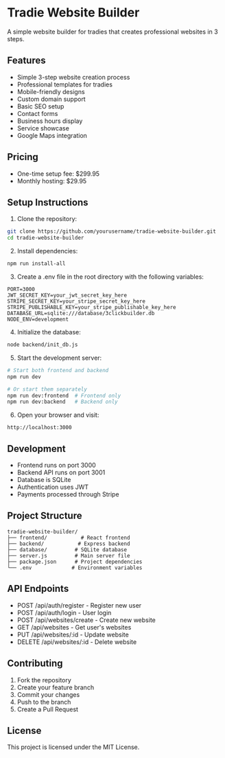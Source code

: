# Tradie Website Builder

A simple website builder for tradies that creates professional websites in 3 steps.

## Features

- Simple 3-step website creation process
- Professional templates for tradies
- Mobile-friendly designs
- Custom domain support
- Basic SEO setup
- Contact forms
- Business hours display
- Service showcase
- Google Maps integration

## Pricing

- One-time setup fee: $299.95
- Monthly hosting: $29.95

## Setup Instructions

1. Clone the repository:
```bash
git clone https://github.com/yourusername/tradie-website-builder.git
cd tradie-website-builder
```

2. Install dependencies:
```bash
npm run install-all
```

3. Create a .env file in the root directory with the following variables:
```
PORT=3000
JWT_SECRET_KEY=your_jwt_secret_key_here
STRIPE_SECRET_KEY=your_stripe_secret_key_here
STRIPE_PUBLISHABLE_KEY=your_stripe_publishable_key_here
DATABASE_URL=sqlite:///database/3clickbuilder.db
NODE_ENV=development
```

4. Initialize the database:
```bash
node backend/init_db.js
```

5. Start the development server:
```bash
# Start both frontend and backend
npm run dev

# Or start them separately
npm run dev:frontend  # Frontend only
npm run dev:backend   # Backend only
```

6. Open your browser and visit:
```
http://localhost:3000
```

## Development

- Frontend runs on port 3000
- Backend API runs on port 3001
- Database is SQLite
- Authentication uses JWT
- Payments processed through Stripe

## Project Structure

```
tradie-website-builder/
├── frontend/           # React frontend
├── backend/           # Express backend
├── database/         # SQLite database
├── server.js         # Main server file
├── package.json      # Project dependencies
└── .env             # Environment variables
```

## API Endpoints

- POST /api/auth/register - Register new user
- POST /api/auth/login - User login
- POST /api/websites/create - Create new website
- GET /api/websites - Get user's websites
- PUT /api/websites/:id - Update website
- DELETE /api/websites/:id - Delete website

## Contributing

1. Fork the repository
2. Create your feature branch
3. Commit your changes
4. Push to the branch
5. Create a Pull Request

## License

This project is licensed under the MIT License.